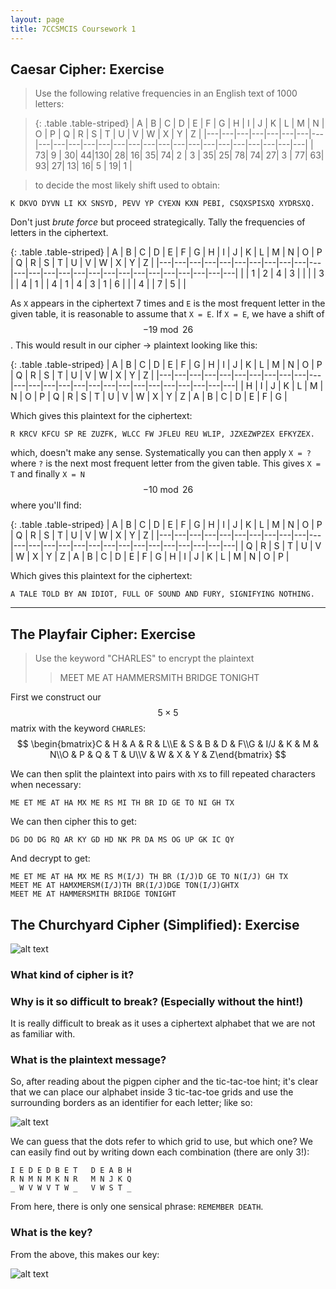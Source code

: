 ```yaml
---
layout: page
title: 7CCSMCIS Coursework 1
---
```


## Caesar Cipher: Exercise

>Use the following relative frequencies in an English text of 1000 letters:

>{: .table .table-striped}
| A | B | C | D | E | F | G | H | I | J | K | L | M | N | O | P | Q | R | S | T | U | V | W | X | Y | Z |
|---|---|---|---|---|---|---|---|---|---|---|---|---|---|---|---|---|---|---|---|---|---|---|---|---|---|
| 73| 9 | 30| 44|130| 28| 16| 35| 74| 2 | 3 | 35| 25| 78| 74| 27| 3 | 77| 63| 93| 27| 13| 16| 5 | 19| 1 |

>to decide the most likely shift used to obtain:
```
K DKVO DYVN LI KX SNSYD, PEVV YP CYEXN KXN PEBI, CSQXSPISXQ XYDRSXQ.
```
Don't just *brute force* but proceed strategically. Tally the frequencies of letters in the ciphertext.

{: .table .table-striped}
| A | B | C | D | E | F | G | H | I | J | K | L | M | N | O | P | Q | R | S | T | U | V | W | X | Y | Z |
|---|---|---|---|---|---|---|---|---|---|---|---|---|---|---|---|---|---|---|---|---|---|---|---|---|---|
|   | 1 | 2 | 4 | 3 |   |   |   | 3 |   | 4 | 1 |   | 4 | 1 | 4 | 3 | 1 | 6 |   |   | 4 |   | 7 | 5 |   |

As `X` appears in the ciphertext 7 times and `E` is the most frequent letter in the given table, it is reasonable to assume that `X = E`. If `X = E`, we have a shift of $$-19 \bmod 26$$. This would result in our cipher -> plaintext looking like this:

{: .table .table-striped}
| A | B | C | D | E | F | G | H | I | J | K | L | M | N | O | P | Q | R | S | T | U | V | W | X | Y | Z |
|---|---|---|---|---|---|---|---|---|---|---|---|---|---|---|---|---|---|---|---|---|---|---|---|---|---|
| H | I | J | K | L | M | N | O | P | Q | R | S | T | U | V | W | X | Y | Z | A | B | C | D | E | F | G |

Which gives this plaintext for the ciphertext:
```
R KRCV KFCU SP RE ZUZFK, WLCC FW JFLEU REU WLIP, JZXEZWPZEX EFKYZEX.
```
which, doesn't make any sense. Systematically you can then apply `X = ?` where `?` is the next most frequent letter from the given table. This gives `X = T` and finally `X = N` $$-10 \bmod 26$$ where you'll find:

{: .table .table-striped}
| A | B | C | D | E | F | G | H | I | J | K | L | M | N | O | P | Q | R | S | T | U | V | W | X | Y | Z |
|---|---|---|---|---|---|---|---|---|---|---|---|---|---|---|---|---|---|---|---|---|---|---|---|---|---|
| Q | R | S | T | U | V | W | X | Y | Z | A | B | C | D | E | F | G | H | I | J | K | L | M | N | O | P |

Which gives this plaintext for the ciphertext:
```
A TALE TOLD BY AN IDIOT, FULL OF SOUND AND FURY, SIGNIFYING NOTHING.
```

----

## The Playfair Cipher: Exercise

> Use the keyword "CHARLES" to encrypt the plaintext
>> MEET ME AT HAMMERSMITH BRIDGE TONIGHT

First we construct our $$5 \times 5$$ matrix with the keyword `CHARLES`:
$$
\begin{bmatrix}C & H & A & R & L\\E & S & B & D & F\\G & I/J & K & M & N\\O & P & Q & T & U\\V & W & X & Y & Z\end{bmatrix}
$$


We can then split the plaintext into pairs with `X`s to fill repeated characters when necessary:
```
ME ET ME AT HA MX ME RS MI TH BR ID GE TO NI GH TX
```
We can then cipher this to get:
```
DG DO DG RQ AR KY GD HD NK PR DA MS OG UP GK IC QY
```

And decrypt to get:
```
ME ET ME AT HA MX ME RS M(I/J) TH BR (I/J)D GE TO N(I/J) GH TX
MEET ME AT HAMXMERSM(I/J)TH BR(I/J)DGE TON(I/J)GHTX
MEET ME AT HAMMERSMITH BRIDGE TONIGHT
```

## The Churchyard Cipher (Simplified): Exercise

![alt text](https://docs.google.com/drawings/d/1Q46jjvIEIVu7e_gUorw3IS-b4B6nONyRHOLP2FA6dLc/pub?w=960&h=100 "Churchyard cipher question")

### What kind of cipher is it?

### Why is it so difficult to break? (Especially without the hint!)

It is really difficult to break as it uses a ciphertext alphabet that we are not as familiar with.

### What is the plaintext message?

So, after reading about the pigpen cipher and the tic-tac-toe hint; it's clear that we can place our alphabet inside 3 tic-tac-toe grids and use the surrounding borders as an identifier for each letter; like so:

![alt text](https://docs.google.com/drawings/d/1s8gjJIfxvfbyOEAxWH34FqJ2PFMKCs5aJcHD1YW1pgA/pub?w=960&h=282 "Churchyard cipher intermediate key")


We can guess that the dots refer to which grid to use, but which one? We can easily find out by writing down each combination (there are only 3!):

```
I E D E D B E T   D E A B H
R N M N M K N R   M N J K Q
_ W V W V T W _   V W S T _
```

From here, there is only one sensical phrase: `REMEMBER DEATH`.


### What is the key?

From the above, this makes our key:

![alt text](https://docs.google.com/drawings/d/1TMZ6_K5cHtGatu4Md_Vhtitvd8vo8PDzXRtUg4BhJVg/pub?w=960&h=282 "Churchyard Cipher complete key")

<script src='https://cdn.mathjax.org/mathjax/latest/MathJax.js?config=TeX-AMS-MML_HTMLorMML'></script>
